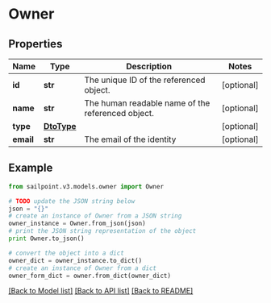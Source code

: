 # Owner


## Properties
Name | Type | Description | Notes
------------ | ------------- | ------------- | -------------
**id** | **str** | The unique ID of the referenced object. | [optional] 
**name** | **str** | The human readable name of the referenced object. | [optional] 
**type** | [**DtoType**](DtoType.md) |  | [optional] 
**email** | **str** | The email of the identity | [optional] 

## Example

```python
from sailpoint.v3.models.owner import Owner

# TODO update the JSON string below
json = "{}"
# create an instance of Owner from a JSON string
owner_instance = Owner.from_json(json)
# print the JSON string representation of the object
print Owner.to_json()

# convert the object into a dict
owner_dict = owner_instance.to_dict()
# create an instance of Owner from a dict
owner_form_dict = owner.from_dict(owner_dict)
```
[[Back to Model list]](../README.md#documentation-for-models) [[Back to API list]](../README.md#documentation-for-api-endpoints) [[Back to README]](../README.md)


